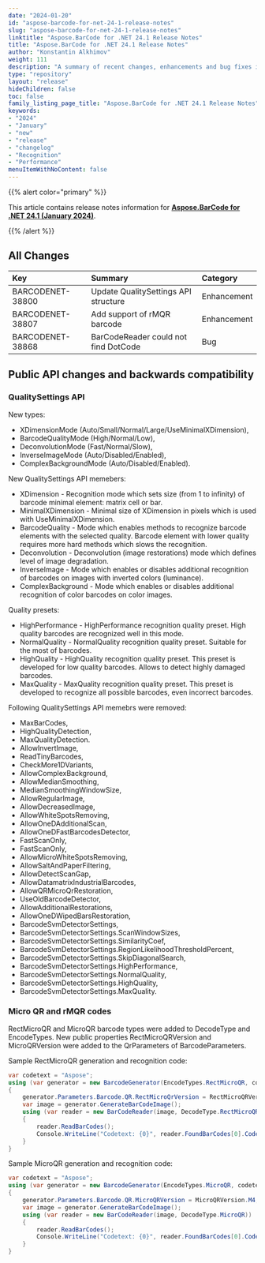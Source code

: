 ```yaml
---
date: "2024-01-20"
id: "aspose-barcode-for-net-24-1-release-notes"
slug: "aspose-barcode-for-net-24-1-release-notes"
linktitle: "Aspose.BarCode for .NET 24.1 Release Notes"
title: "Aspose.BarCode for .NET 24.1 Release Notes"
author: "Konstantin Alkhimov"
weight: 111
description: "A summary of recent changes, enhancements and bug fixes in Aspose.BarCode for .NET 24.1.0 (January 2024) release."
type: "repository"
layout: "release"
hideChildren: false
toc: false
family_listing_page_title: "Aspose.BarCode for .NET 24.1 Release Notes"
keywords:
- "2024"
- "January"
- "new"
- "release"
- "changelog"
- "Recognition"
- "Performance"
menuItemWithNoContent: false
---
```


{{% alert color="primary" %}}

This article contains release notes information for [**Aspose.BarCode for .NET 24.1 (January 2024)**](https://releases.aspose.com/barcode/net/new-releases/aspose.barcode-for-.net-24.1/).

{{% /alert %}}
## **All Changes**

|**Key**|**Summary**|**Category**|
| :- | :- | :- |
|BARCODENET-38800|Update QualitySettings API structure|Enhancement|
|BARCODENET-38807|Add support of rMQR barcode|Enhancement|
|BARCODENET-38868|BarCodeReader could not find DotCode|Bug|

## Public API changes and backwards compatibility

### QualitySettings API

New types:
- XDimensionMode (Auto/Small/Normal/Large/UseMinimalXDimension),
- BarcodeQualityMode (High/Normal/Low),
- DeconvolutionMode (Fast/Normal/Slow),
- InverseImageMode (Auto/Disabled/Enabled),
- ComplexBackgroundMode (Auto/Disabled/Enabled).

New QualitySettings API memebers:
- XDimension - Recognition mode which sets size (from 1 to infinity) of barcode minimal element: matrix cell or bar.
- MinimalXDimension - Minimal size of XDimension in pixels which is used with UseMinimalXDimension.
- BarcodeQuality - Mode which enables methods to recognize barcode elements with the selected quality. Barcode element with lower quality requires more hard methods which slows the recognition.
- Deconvolution - Deconvolution (image restorations) mode which defines level of image degradation.
- InverseImage - Mode which enables or disables additional recognition of barcodes on images with inverted colors (luminance).
- ComplexBackground - Mode which enables or disables additional recognition of color barcodes on color images.

Quality presets:
- HighPerformance - HighPerformance recognition quality preset. High quality barcodes are recognized well in this mode.
- NormalQuality - NormalQuality recognition quality preset. Suitable for the most of barcodes.
- HighQuality - HighQuality recognition quality preset. This preset is developed for low quality barcodes. Allows to detect highly damaged barcodes.
- MaxQuality - MaxQuality recognition quality preset. This preset is developed to recognize all possible barcodes, even incorrect barcodes. 

Following QualitySettings API memebrs were removed:
- MaxBarCodes,
- HighQualityDetection,
- MaxQualityDetection.
- AllowInvertImage,
- ReadTinyBarcodes,
- CheckMore1DVariants,
- AllowComplexBackground,
- AllowMedianSmoothing,
- MedianSmoothingWindowSize,
- AllowRegularImage,
- AllowDecreasedImage,
- AllowWhiteSpotsRemoving,
- AllowOneDAdditionalScan,
- AllowOneDFastBarcodesDetector,
- FastScanOnly,
- FastScanOnly,
- AllowMicroWhiteSpotsRemoving,
- AllowSaltAndPaperFiltering,
- AllowDetectScanGap,
- AllowDatamatrixIndustrialBarcodes,
- AllowQRMicroQrRestoration,
- UseOldBarcodeDetector,
- AllowAdditionalRestorations,
- AllowOneDWipedBarsRestoration,
- BarcodeSvmDetectorSettings,
- BarcodeSvmDetectorSettings.ScanWindowSizes,
- BarcodeSvmDetectorSettings.SimilarityCoef,
- BarcodeSvmDetectorSettings.RegionLikelihoodThresholdPercent,
- BarcodeSvmDetectorSettings.SkipDiagonalSearch,
- BarcodeSvmDetectorSettings.HighPerformance,
- BarcodeSvmDetectorSettings.NormalQuality,
- BarcodeSvmDetectorSettings.HighQuality,
- BarcodeSvmDetectorSettings.MaxQuality.

### Micro QR and rMQR codes
RectMicroQR and MicroQR barcode types were added to DecodeType and EncodeTypes.
New public properties RectMicroQRVersion and MicroQRVersion were added to the QrParameters of BarcodeParameters.

Sample RectMicroQR generation and recognition code:
```cs
var codetext = "Aspose";
using (var generator = new BarcodeGenerator(EncodeTypes.RectMicroQR, codetext))
{
	generator.Parameters.Barcode.QR.RectMicroQrVersion = RectMicroQRVersion.R11x77;
	var image = generator.GenerateBarCodeImage();
	using (var reader = new BarCodeReader(image, DecodeType.RectMicroQR))
	{
		reader.ReadBarCodes();
		Console.WriteLine("Codetext: {0}", reader.FoundBarCodes[0].CodeText);
	}
}
```

Sample MicroQR generation and recognition code:
```cs
var codetext = "Aspose";
using (var generator = new BarcodeGenerator(EncodeTypes.MicroQR, codetext))
{
	generator.Parameters.Barcode.QR.MicroQRVersion = MicroQRVersion.M4;
	var image = generator.GenerateBarCodeImage();
	using (var reader = new BarCodeReader(image, DecodeType.MicroQR))
	{
		reader.ReadBarCodes();
		Console.WriteLine("Codetext: {0}", reader.FoundBarCodes[0].CodeText);
	}
}
```
